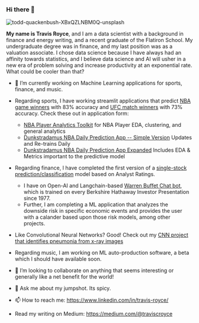 ### Hi there 👋
![todd-quackenbush-XBxQZLNBM0Q-unsplash](https://user-images.githubusercontent.com/89557280/214365357-0ad229d6-eaa1-4d9d-b95c-4608e84f9063.jpg)


**My name is Travis Royce**, and I am a data scientist with a background in finance and energy writing, and a recent graduate of the Flatiron School. My undergraduate degree was in finance, and my last position was as a valuation associate. I chose data science because I have always had an affinity towards statistics, and I believe data science and AI will usher in a new era of problem solving and increase productivity at an exponential rate. What could be cooler than that?

- 🔭 I’m currently working on Machine Learning applications for sports, finance, and music. 
- Regarding sports, I have working streamlit applications that predict [NBA game winners](https://github.com/tmcroyce/NBA_Prediction_Classification_Public) with 83% accuracy and [UFC match winners](https://github.com/tmcroyce/UFC_Prediction_V2.1) with 73% accuracy. Check these out in application form:
    - [NBA Player Analytics Toolkit](https://tmcroyce-multi-page-player-analysis-1-homepage-8e0wxz.streamlit.app/) for NBA Player EDA, clustering, and general analytics
    - [Dunkstradamus NBA Daily Prediction App -- Simple Version]([https://tmcroyce-multipage-streamlit-app-v2-3-1-homepage-jp4gxf.streamlit.app/NBA_Game_Predictions_[Simple]](https://tmcroyce-multipage-streamlit-app-v2-3-1-homepage-jp4gxf.streamlit.app/Dunkstradamus_Simple)) Updates and Re-trains Daily
    - [Dunkstradamus NBA Daily Prediction App Expanded](https://tmcroyce-multipage-streamlit-app-v2-3-1-homepage-jp4gxf.streamlit.app/Dunkstradamus_Extended) Includes EDA & Metrics important to the predictive model
- Regarding finance, I have completed the first version of a [single-stock prediction/classification](https://github.com/tmcroyce/Analyst_Price_Target_Prediction_v1) model based on Analyst Ratings. 
    - I have on Open-AI and Langchain-based [Warren Buffet Chat bot](https://tmcroyce-warren-buffet-bot-warren-buffet-bot-s69fyw.streamlit.app/), which is trained on every Berkshire Hathaway Investor Presentation since 1977. 
    - Further, I am completing a ML application that analyzes the downside risk in specific economic events and provides the user with a calander based upon those risk models, among other projects. 
- Like Convolutional Neural Networks? Good! Check out my [CNN project that identifies pneumonia from x-ray images](https://github.com/tmcroyce/Pneumonia_Image_Classification_CNN) 
- Regarding music, I am working on ML auto-production software, a beta which I should have available soon.

- 👯 I’m looking to collaborate on anything that seems interesting or generally like a net benefit for the world!

- 💬 Ask me about my jumpshot. Its spicy. 

- 📫 How to reach me: https://www.linkedin.com/in/travis-royce/
- Read my writing on Medium: https://medium.com/@traviscroyce

